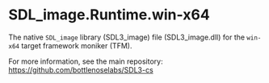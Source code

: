 # SDL_image.Runtime.win-x64

The native `SDL_image` library (SDL3_image) file (SDL3_image.dll) for the `win-x64` target framework moniker (TFM).

For more information, see the main repository: https://github.com/bottlenoselabs/SDL3-cs
